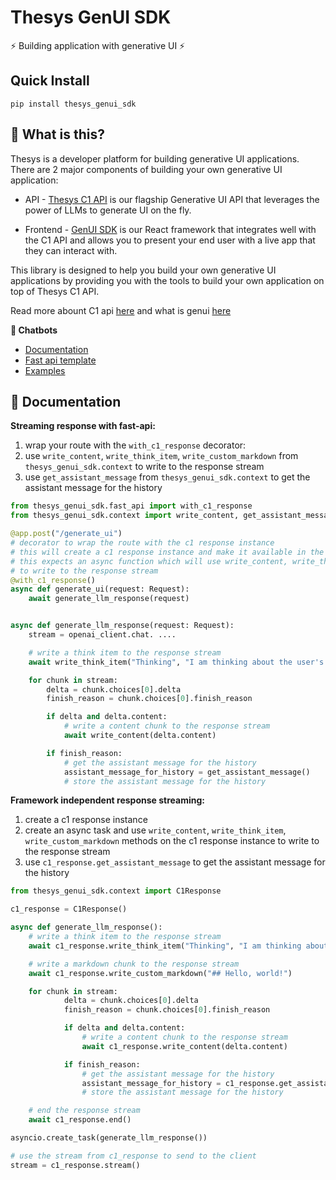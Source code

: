# Thesys GenUI SDK

⚡ Building application with generative UI ⚡

## Quick Install

`pip install thesys_genui_sdk`

## 🤔 What is this?

Thesys is a developer platform for building generative UI applications. There are 2 major components of building your own generative UI application:

- API - [Thesys C1 API](https://docs.thesys.dev/api-reference/getting-started) is our flagship Generative UI API that leverages the power of LLMs to generate UI on the fly.

- Frontend - [GenUI SDK](https://www.npmjs.com/package/@thesysai/genui-sdk) is our React framework that integrates well with the C1 API and allows you to present your end user with a live app that they can interact with.

This library is designed to help you build your own generative UI applications by providing you with the tools to build your own application on top of Thesys C1 API.

Read more abount C1 api [here](https://docs.thesys.dev) and what is genui [here](https://docs.thesys.dev/guides/genui)

**🤖 Chatbots**

- [Documentation](https://docs.thesys.dev/guides/conversational/)
- [Fast api template](https://github.com/thesysdev/template-c1-fastapi)
- [Examples](https://github.com/thesysdev/examples)

## 📖 Documentation

**Streaming response with fast-api:**

1. wrap your route with the `with_c1_response` decorator:
2. use `write_content`, `write_think_item`, `write_custom_markdown` from `thesys_genui_sdk.context` to write to the response stream
3. use `get_assistant_message` from `thesys_genui_sdk.context` to get the assistant message for the history

```python
from thesys_genui_sdk.fast_api import with_c1_response
from thesys_genui_sdk.context import write_content, get_assistant_message, write_think_item

@app.post("/generate_ui")
# decorator to wrap the route with the c1 response instance
# this will create a c1 response instance and make it available in the context
# this expects an async function which will use write_content, write_think_item, write_custom_markdown
# to write to the response stream
@with_c1_response()
async def generate_ui(request: Request):
    await generate_llm_response(request)


async def generate_llm_response(request: Request):
    stream = openai_client.chat. ....

    # write a think item to the response stream
    await write_think_item("Thinking", "I am thinking about the user's request")

    for chunk in stream:
        delta = chunk.choices[0].delta
        finish_reason = chunk.choices[0].finish_reason

        if delta and delta.content:
            # write a content chunk to the response stream
            await write_content(delta.content)

        if finish_reason:
            # get the assistant message for the history
            assistant_message_for_history = get_assistant_message()
            # store the assistant message for the history

```

**Framework independent response streaming:**

1. create a c1 response instance
2. create an async task and use `write_content`, `write_think_item`, `write_custom_markdown` methods on the c1 response instance to write to the response stream
3. use `c1_response.get_assistant_message` to get the assistant message for the history

```python
from thesys_genui_sdk.context import C1Response

c1_response = C1Response()

async def generate_llm_response():
    # write a think item to the response stream
    await c1_response.write_think_item("Thinking", "I am thinking about the user's request")

    # write a markdown chunk to the response stream
    await c1_response.write_custom_markdown("## Hello, world!")

    for chunk in stream:
            delta = chunk.choices[0].delta
            finish_reason = chunk.choices[0].finish_reason

            if delta and delta.content:
                # write a content chunk to the response stream
                await c1_response.write_content(delta.content)

            if finish_reason:
                # get the assistant message for the history
                assistant_message_for_history = c1_response.get_assistant_message()
                # store the assistant message for the history

    # end the response stream
    await c1_response.end()

asyncio.create_task(generate_llm_response())

# use the stream from c1_response to send to the client
stream = c1_response.stream()
```
